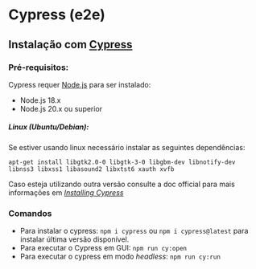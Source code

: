 Cypress (e2e)
=========

Instalação com [Cypress](https://www.cypress.io/)
--------

### Pré-requisitos:
Cypress requer [Node.js](https://nodejs.org/en) para ser instalado:
* Node.js 18.x
* Node.js 20.x ou superior

##### Linux (Ubuntu/Debian):
Se estiver usando linux necessário instalar as seguintes dependências:
~~~CLI
apt-get install libgtk2.0-0 libgtk-3-0 libgbm-dev libnotify-dev libnss3 libxss1 libasound2 libxtst6 xauth xvfb
~~~
Caso esteja utilizando outra versão consulte a doc official para mais informações em [_Installing Cypress_](https://docs.cypress.io/guides/getting-started/installing-cypress)

### Comandos
* Para instalar o cypress: `npm i cypress` ou `npm i cypress@latest` para instalar última versão disponível.
* Para executar o Cypress em GUI: `npm run cy:open`
* Para executar o cypress em modo _headless_: `npm run cy:run`
